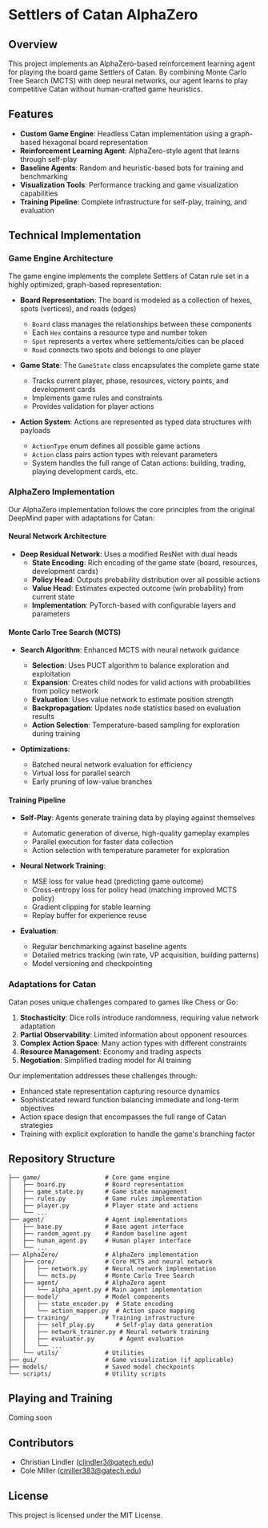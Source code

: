 # Settlers of Catan AlphaZero

## Overview
This project implements an AlphaZero-based reinforcement learning agent for playing the board game Settlers of Catan. By combining Monte Carlo Tree Search (MCTS) with deep neural networks, our agent learns to play competitive Catan without human-crafted game heuristics.

## Features
- **Custom Game Engine**: Headless Catan implementation using a graph-based hexagonal board representation
- **Reinforcement Learning Agent**: AlphaZero-style agent that learns through self-play
- **Baseline Agents**: Random and heuristic-based bots for training and benchmarking
- **Visualization Tools**: Performance tracking and game visualization capabilities
- **Training Pipeline**: Complete infrastructure for self-play, training, and evaluation

## Technical Implementation

### Game Engine Architecture
The game engine implements the complete Settlers of Catan rule set in a highly optimized, graph-based representation:

- **Board Representation**: The board is modeled as a collection of hexes, spots (vertices), and roads (edges)
  - `Board` class manages the relationships between these components
  - Each `Hex` contains a resource type and number token
  - `Spot` represents a vertex where settlements/cities can be placed
  - `Road` connects two spots and belongs to one player

- **Game State**: The `GameState` class encapsulates the complete game state
  - Tracks current player, phase, resources, victory points, and development cards
  - Implements game rules and constraints
  - Provides validation for player actions

- **Action System**: Actions are represented as typed data structures with payloads
  - `ActionType` enum defines all possible game actions
  - `Action` class pairs action types with relevant parameters
  - System handles the full range of Catan actions: building, trading, playing development cards, etc.

### AlphaZero Implementation

Our AlphaZero implementation follows the core principles from the original DeepMind paper with adaptations for Catan:

#### Neural Network Architecture

- **Deep Residual Network**: Uses a modified ResNet with dual heads
  - **State Encoding**: Rich encoding of the game state (board, resources, development cards)
  - **Policy Head**: Outputs probability distribution over all possible actions
  - **Value Head**: Estimates expected outcome (win probability) from current state
  - **Implementation**: PyTorch-based with configurable layers and parameters

#### Monte Carlo Tree Search (MCTS)

- **Search Algorithm**: Enhanced MCTS with neural network guidance
  - **Selection**: Uses PUCT algorithm to balance exploration and exploitation
  - **Expansion**: Creates child nodes for valid actions with probabilities from policy network
  - **Evaluation**: Uses value network to estimate position strength
  - **Backpropagation**: Updates node statistics based on evaluation results
  - **Action Selection**: Temperature-based sampling for exploration during training

- **Optimizations**:
  - Batched neural network evaluation for efficiency
  - Virtual loss for parallel search
  - Early pruning of low-value branches

#### Training Pipeline

- **Self-Play**: Agents generate training data by playing against themselves
  - Automatic generation of diverse, high-quality gameplay examples
  - Parallel execution for faster data collection
  - Action selection with temperature parameter for exploration
 
- **Neural Network Training**:
  - MSE loss for value head (predicting game outcome)
  - Cross-entropy loss for policy head (matching improved MCTS policy)
  - Gradient clipping for stable learning
  - Replay buffer for experience reuse

- **Evaluation**:
  - Regular benchmarking against baseline agents
  - Detailed metrics tracking (win rate, VP acquisition, building patterns)
  - Model versioning and checkpointing

### Adaptations for Catan

Catan poses unique challenges compared to games like Chess or Go:

1. **Stochasticity**: Dice rolls introduce randomness, requiring value network adaptation
2. **Partial Observability**: Limited information about opponent resources
3. **Complex Action Space**: Many action types with different constraints
4. **Resource Management**: Economy and trading aspects
5. **Negotiation**: Simplified trading model for AI training

Our implementation addresses these challenges through:

- Enhanced state representation capturing resource dynamics
- Sophisticated reward function balancing immediate and long-term objectives
- Action space design that encompasses the full range of Catan strategies
- Training with explicit exploration to handle the game's branching factor

## Repository Structure

```
├── game/                  # Core game engine
│   ├── board.py           # Board representation
│   ├── game_state.py      # Game state management
│   ├── rules.py           # Game rules implementation
│   ├── player.py          # Player state and actions
│   └── ...
├── agent/                 # Agent implementations
│   ├── base.py            # Base agent interface
│   ├── random_agent.py    # Random baseline agent
│   ├── human_agent.py     # Human player interface
│   └── ...
├── AlphaZero/             # AlphaZero implementation
│   ├── core/              # Core MCTS and neural network
│   │   ├── network.py     # Neural network implementation
│   │   └── mcts.py        # Monte Carlo Tree Search
│   ├── agent/             # AlphaZero agent
│   │   └── alpha_agent.py # Main agent implementation
│   ├── model/             # Model components
│   │   ├── state_encoder.py  # State encoding
│   │   └── action_mapper.py  # Action space mapping
│   ├── training/          # Training infrastructure
│   │   ├── self_play.py      # Self-play data generation
│   │   ├── network_trainer.py # Neural network training
│   │   ├── evaluator.py       # Agent evaluation
│   │   └── ...
│   └── utils/             # Utilities
├── gui/                   # Game visualization (if applicable)
├── models/                # Saved model checkpoints
└── scripts/               # Utility scripts
```

## Playing and Training
Coming soon

## Contributors
- Christian Lindler ([clindler3@gatech.edu](mailto:clindler3@gatech.edu))
- Cole Miller ([cmiller383@gatech.edu](mailto:cmiller383@gatech.edu))

## License
This project is licensed under the MIT License.
